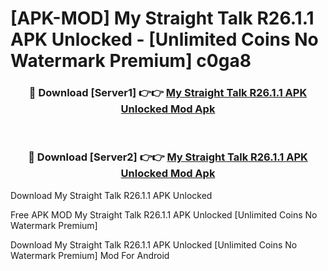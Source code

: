 # [APK-MOD] My Straight Talk R26.1.1 APK Unlocked - [Unlimited Coins No Watermark Premium] c0ga8



<div align="center">
<h3>🔴 Download [Server1] 👉👉 <a href="https://momento.my/?title=My_Straight_Talk_R26.1.1_APK_Unlocked">My Straight Talk R26.1.1 APK Unlocked Mod Apk</a></h3><br>

<h3>🔴 Download [Server2] 👉👉 <a href="https://momento.my/?title=My_Straight_Talk_R26.1.1_APK_Unlocked">My Straight Talk R26.1.1 APK Unlocked Mod Apk</a></h3>
</div>



Download My Straight Talk R26.1.1 APK Unlocked 

Free APK MOD My Straight Talk R26.1.1 APK Unlocked [Unlimited Coins No Watermark Premium]

Download My Straight Talk R26.1.1 APK Unlocked [Unlimited Coins No Watermark Premium] Mod For Android
